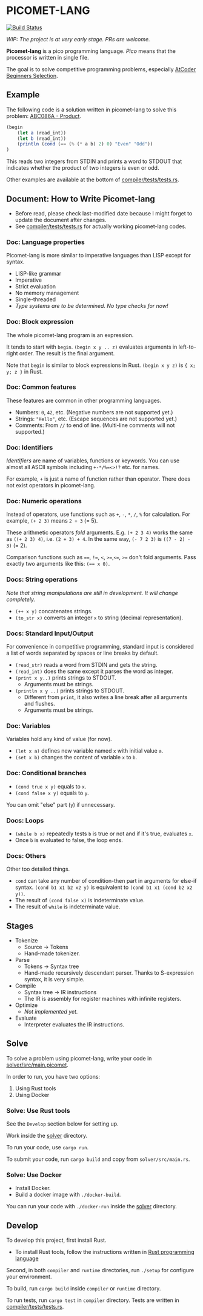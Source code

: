# PICOMET-LANG

[![Build Status](https://travis-ci.org/vain0x/picomet-lang.svg?branch=master)](https://travis-ci.org/vain0x/picomet-lang)

*WIP: The project is at very early stage. PRs are welcome.*

**Picomet-lang** is a pico programming language. *Pico* means that the processor is written in single file.

The goal is to solve competitive programming problems, especially [AtCoder Beginners Selection](https://atcoder.jp/contests/abs/tasks).

## Example

The following code is a solution written in picomet-lang to solve this problem: [ABC086A - Product](https://atcoder.jp/contests/abs/tasks/abc086_a?lang=en).

```js
(begin
    (let a (read_int))
    (let b (read_int))
    (println (cond (== (% (* a b) 2) 0) "Even" "Odd"))
)
```

This reads two integers from STDIN and prints a word to STDOUT that indicates whether the product of two integers is even or odd.

Other examples are available at the bottom of [compiler/tests/tests.rs](compiler/tests/tests.rs).

## Document: How to Write Picomet-lang

- Before read, please check last-modified date because I might forget to update the document after changes.
- See [compiler/tests/tests.rs](compiler/tests/tests.rs) for actually working picomet-lang codes.

### Doc: Language properties

Picomet-lang is more similar to imperative languages than LISP except for syntax.

- LISP-like grammar
- Imperative
- Strict evaluation
- No memory management
- Single-threaded
- *Type systems are to be determined. No type checks for now!*

### Doc: Block expression

The whole picomet-lang program is an expression.

It tends to start with `begin`. `(begin x y .. z)` evaluates arguments in left-to-right order. The result is the final argument.

Note that `begin` is similar to block expressions in Rust. `(begin x y z)` is `{ x; y; z }` in Rust.

### Doc: Common features

These features are common in other programming languages.

- Numbers: `0`, `42`, etc. (Negative numbers are not supported yet.)
- Strings: `"Hello"`, etc. (Escape sequences are not supported yet.)
- Comments: From `//` to end of line. (Multi-line comments will not supported.)

### Doc: Identifiers

*Identifiers* are name of variables, functions or keywords. You can use almost all ASCII symbols including `+-*/%=<>!?` etc. for names.

For example, `+` is just a name of function rather than operator. There does not exist operators in picomet-lang.

### Doc: Numeric operations

Instead of operators, use functions such as `+`, `-`, `*`, `/`, `%` for calculation. For example, `(+ 2 3)` means `2 + 3` (= 5).

These arithmetic operators *fold* arguments. E.g. `(+ 2 3 4)` works the same as `((+ 2 3) 4)`, i.e. `(2 + 3) + 4`. In the same way, `(- 7 2 3)` is `((7 - 2) - 3)` (= 2).

Comparison functions such as `==`, `!=`, `<`, `>=`,`<=`, `>=` don't fold arguments. Pass exactly two arguments like this: `(== x 0)`.

### Docs: String operations

*Note that string manipulations are still in development. It will change completely.*

- `(++ x y)` concatenates strings.
- `(to_str x)` converts an integer `x` to string (decimal representation).

### Docs: Standard Input/Output

For convenience in competitive programming, standard input is considered a list of words separated by spaces or line breaks by default.

- `(read_str)` reads a word from STDIN and gets the string.
- `(read_int)` does the same except it parses the word as integer.
- `(print x y..)` prints strings to STDOUT.
    - Arguments must be strings.
- `(println x y ..)` prints strings to STDOUT.
    - Different from `print`, it also writes a line break after all arguments and flushes.
    - Arguments must be strings.

### Doc: Variables

Variables hold any kind of value (for now).

- `(let x a)` defines new variable named `x` with initial value `a`.
- `(set x b)` changes the content of variable `x` to `b`.

### Doc: Conditional branches

- `(cond true x y)` equals to `x`.
- `(cond false x y)` equals to `y`.

You can omit "else" part (`y`) if unnecessary.

### Docs: Loops

- `(while b x)` repeatedly tests `b` is true or not and if it's true, evaluates `x`.
- Once `b` is evaluated to false, the loop ends.

### Docs: Others

Other too detailed things.

- `cond` can take any number of condition-then part in arguments for else-if syntax. `(cond b1 x1 b2 x2 y)` is equivalent to `(cond b1 x1 (cond b2 x2 y))`.
- The result of `(cond false x)` is indeterminate value.
- The result of `while` is indeterminate value.

## Stages

- Tokenize
    - Source → Tokens
    - Hand-made tokenizer.
- Parse
    - Tokens → Syntax tree
    - Hand-made recursively descendant parser. Thanks to S-expression syntax, it is very simple.
- Compile
    - Syntax tree → IR instructions
    - The IR is assembly for register machines with infinite registers.
- Optimize
    - *Not implemented yet.*
- Evaluate
    - Interpreter evaluates the IR instructions.

## Solve

To solve a problem using picomet-lang, write your code in [solver/src/main.picomet](solver/src/main.picomet).

In order to run, you have two options:

1. Using Rust tools
2. Using Docker

### Solve: Use Rust tools

See the `Develop` section below for setting up.

Work inside the [solver](solver) directory.

To run your code, use `cargo run`.

To submit your code, run `cargo build` and copy from `solver/src/main.rs`.

### Solve: Use Docker

- Install Docker.
- Build a docker image with `./docker-build`.

You can run your code with `./docker-run` inside the [solver](solver) directory.

## Develop

To develop this project, first install Rust.

- To install Rust tools, follow the instructions written in [Rust programming language](https://www.rust-lang.org/)

Second, in both `compiler` and `runtime` directories, run `./setup` for configure your environment.

To build, run `cargo build` inside `compiler` or `runtime` directory.

To run tests, run `cargo test` in `compiler` directory. Tests are written in [compiler/tests/tests.rs](compiler/tests/tests.rs).
